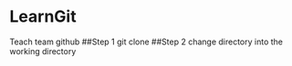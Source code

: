 # LearnGit
Teach team github
##Step 1
git clone
##Step 2
change directory into the working directory
